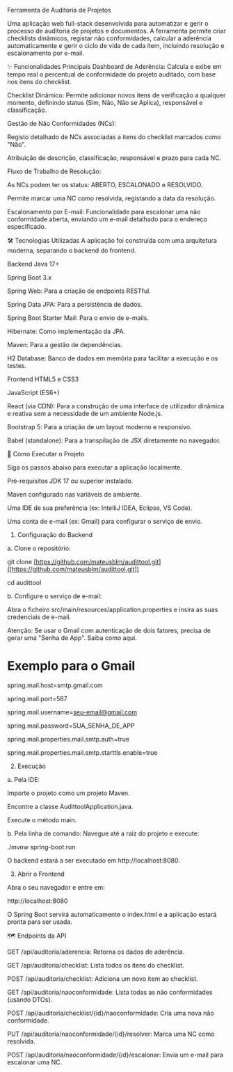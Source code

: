 Ferramenta de Auditoria de Projetos

Uma aplicação web full-stack desenvolvida para automatizar e gerir o processo de auditoria de projetos e documentos. A ferramenta permite criar checklists dinâmicos, registar não conformidades, calcular a aderência automaticamente e gerir o ciclo de vida de cada item, incluindo resolução e escalonamento por e-mail.

✨ Funcionalidades Principais
Dashboard de Aderência: Calcula e exibe em tempo real o percentual de conformidade do projeto auditado, com base nos itens do checklist.

Checklist Dinâmico: Permite adicionar novos itens de verificação a qualquer momento, definindo status (Sim, Não, Não se Aplica), responsável e classificação.

Gestão de Não Conformidades (NCs):

Registo detalhado de NCs associadas a itens do checklist marcados como "Não".

Atribuição de descrição, classificação, responsável e prazo para cada NC.

Fluxo de Trabalho de Resolução:

As NCs podem ter os status: ABERTO, ESCALONADO e RESOLVIDO.

Permite marcar uma NC como resolvida, registando a data da resolução.

Escalonamento por E-mail: Funcionalidade para escalonar uma não conformidade aberta, enviando um e-mail detalhado para o endereço especificado.

🛠️ Tecnologias Utilizadas
A aplicação foi construída com uma arquitetura moderna, separando o backend do frontend.

Backend
Java 17+

Spring Boot 3.x

Spring Web: Para a criação de endpoints RESTful.

Spring Data JPA: Para a persistência de dados.

Spring Boot Starter Mail: Para o envio de e-mails.

Hibernate: Como implementação da JPA.

Maven: Para a gestão de dependências.

H2 Database: Banco de dados em memória para facilitar a execução e os testes.

Frontend
HTML5 e CSS3

JavaScript (ES6+)

React (via CDN): Para a construção de uma interface de utilizador dinâmica e reativa sem a necessidade de um ambiente Node.js.

Bootstrap 5: Para a criação de um layout moderno e responsivo.

Babel (standalone): Para a transpilação de JSX diretamente no navegador.

🚀 Como Executar o Projeto

Siga os passos abaixo para executar a aplicação localmente.

Pré-requisitos
JDK 17 ou superior instalado.

Maven configurado nas variáveis de ambiente.

Uma IDE de sua preferência (ex: IntelliJ IDEA, Eclipse, VS Code).

Uma conta de e-mail (ex: Gmail) para configurar o serviço de envio.

1. Configuração do Backend

a. Clone o repositório:

git clone [https://github.com/mateusblm/audittool.git]([https://github.com/mateusblm/audittool.git])

cd audittool

b. Configure o serviço de e-mail:

Abra o ficheiro src/main/resources/application.properties e insira as suas credenciais de e-mail.

Atenção: Se usar o Gmail com autenticação de dois fatores, precisa de gerar uma "Senha de App". Saiba como aqui.

# Exemplo para o Gmail

spring.mail.host=smtp.gmail.com

spring.mail.port=587

spring.mail.username=seu-email@gmail.com

spring.mail.password=SUA_SENHA_DE_APP

spring.mail.properties.mail.smtp.auth=true

spring.mail.properties.mail.smtp.starttls.enable=true

2. Execução

a. Pela IDE:

Importe o projeto como um projeto Maven.

Encontre a classe AudittoolApplication.java.

Execute o método main.

b. Pela linha de comando:
Navegue até a raiz do projeto e execute:

./mvnw spring-boot:run

O backend estará a ser executado em http://localhost:8080.

3. Abrir o Frontend

Abra o seu navegador e entre em:

http://localhost:8080

O Spring Boot servirá automaticamente o index.html e a aplicação estará pronta para ser usada.

🗺️ Endpoints da API

GET /api/auditoria/aderencia: Retorna os dados de aderência.

GET /api/auditoria/checklist: Lista todos os itens do checklist.

POST /api/auditoria/checklist: Adiciona um novo item ao checklist.

GET /api/auditoria/naoconformidade: Lista todas as não conformidades (usando DTOs).

POST /api/auditoria/checklist/{id}/naoconformidade: Cria uma nova não conformidade.

PUT /api/auditoria/naoconformidade/{id}/resolver: Marca uma NC como resolvida.

POST /api/auditoria/naoconformidade/{id}/escalonar: Envia um e-mail para escalonar uma NC.
